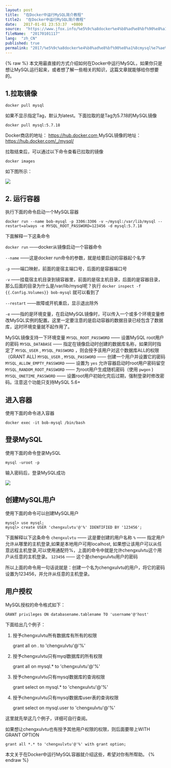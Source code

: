 ```yaml
---
layout: post
title:  "在Docker中运行MySQL简介教程"
title2:  "在Docker中运行MySQL简介教程"
date:   2017-01-01 23:53:37  +0800
source:  "https://www.jfox.info/%e5%9c%a8docker%e4%b8%ad%e8%bf%90%e8%a1%8cmysql%e7%ae%80%e4%bb%8b%e6%95%99%e7%a8%8b.html"
fileName:  "20170101117"
lang:  "zh_CN"
published: true
permalink: "2017/%e5%9c%a8docker%e4%b8%ad%e8%bf%90%e8%a1%8cmysql%e7%ae%80%e4%bb%8b%e6%95%99%e7%a8%8b.html"
---
```

{% raw %}
本文用最直接的方式介绍如何在Docker中运行MySQL，如果你只是想让MySQL运行起来，或者想了解一些相关的知识，这篇文章就能够给你想要的。 

##  1.拉取镜像 

    
    docker pull mysql
    

 如果不显示指定Tag，默认为latest。下面拉取的是Tag为5.7.18的MySQL镜像 

    
    docker pull mysql:5.7.18
    

 Docker商店的地址： [ https://hub.docker.com ](https://www.jfox.info/go.php?url=https://hub.docker.com)
MySQL镜像的地址： [ https://hub.docker.com/_/mysql/ ](https://www.jfox.info/go.php?url=https://hub.docker.com/_/mysql/)

 拉取结束后，可以通过以下命令查看已拉取的镜像 

    
    docker images
    

 如下图所示： 

![](a8cae02.png)

##  2. 运行容器 

 执行下面的命令启动一个MySQL容器 

    
    docker run --name bob-mysql -p 3306:3306 -v ~/mysql:/var/lib/mysql --restart=always -e MYSQL_ROOT_PASSWORD=123456 -d mysql:5.7.18
    

 下面解释一下这条命令 

` docker run ` ——docker从镜像启动一个容器命令 

` --name ` ——这是docker run命令的参数，就是给要启动的容器起个名字 

` -p ` ——端口映射，前面的是宿主端口号，后面的是容器端口号 

` -v ` ——挂载宿主机目录到镜容器里，前面的是宿主机目录，后面的是容器目录，那么后面的目录为什么是/var/lib/mysql呢？执行 ` docker inspect -f {{.Config.Volumes}} bob-mysql ` 就可以看到了 

` --restart ` ——故障或开机重启，显示退出除外 

` -e ` ——指的是环境变量，在启动MySQL镜像时，可以传入一个或多个环境变量修改MySQL实例的配置。这里一定要注意的是启动容器的数据目录已经包含了数据库，这时环境变量就不起作用了。 

 MySQL镜像支持一下环境变量 
` MYSQL_ROOT_PASSWORD ` —— 设置MySQL root用户的密码 
` MYSQL_DATABASE ` —— 指定在镜像启动时创建的数据库名称，如果同时指定了 ` MYSQL_USER ` , ` MYSQL_PASSWORD ` ，则会授予该用户对这个数据库ALL的权限（GRANT ALL) 
` MYSQL_USER ` , ` MYSQL_PASSWORD ` —— 创建一个用户并设置它的密码 
` MYSQL_ALLOW_EMPTY_PASSWORD ` —— 设置为 ` yes ` 允许容器启动时root用户密码留空 
` MYSQL_RANDOM_ROOT_PASSWORD ` —— 为root用户生成随机密码（使用 ` pwgen ` ) 
` MYSQL_ONETIME_PASSWORD ` —— 设置root用户初始化完后过期，强制登录时修改密码。注意这个功能只支持MySQL 5.6+ 

##  进入容器 

 使用下面的命令进入容器 

    
    docker exec -it bob-mysql /bin/bash
    

##  登录MySQL 

 使用下面的命令登录MySQL 

    
    mysql -uroot -p
    

 输入密码后，登录MySQL成功 

![](b1e9035.png)

##  创建MySQL用户 

 使用下面的命令可以创建MySQL用户 

    
    mysql> use mysql;
    mysql> create USER 'chengxulvtu'@'%' IDENTIFIED BY '123456';
    

 下面解释以下这条命令 
` chengxulvtu ` —— 这是要创建的用户名称 
` % ` —— 指定用户允许从哪里的主机登录,如果是本地用户可用localhost, 如果想让该用户可以从任意远程主机登录,可以使用通配符%，上面的命令中就是允许chengxulvtu这个用户从任意的主机登录。 
` 123456 ` —— 这个是chengxulvtu用户的密码 

 所以上面的命令用一句话说就是：创建一个名为chengxulvtu的用户，将它的密码设置为123456，并允许从任意的主机登录。 

##  用户授权 

 MySQL授权的命令格式如下： 

    
    GRANT privileges ON databasename.tablename TO 'username'@'host'
    

 下面给出几个例子： 

 1. 授予chengxulvtu所有数据库有所有的权限 

    
    grant all on *.* to 'chengxulvtu'@'%'
    

 2. 授予chengxulvtu只有myql数据库的所有权限 

    
    grant all on mysql.* to 'chengxulvtu'@'%'
    

 3. 授予chengxulvtu只有mysql数据库的查询权限 

    
    grant select on mysql.* to 'chengxulvtu'@'%'
    

 4. 授予chengxulvtu只有mysql数据库user表的查询权限 

    
    grant select on mysql.user to 'chengxulvtu'@'%'
    

 这里就先举这几个例子，详细可自行查阅。 

 如果想让chengxulvtu也有授予其他用户权限的权限，则后面要带上WITH GRANT OPTION 

    
    grant all *.* to 'chengxulvtu'@'%' with grant option;
    

 本文关于在Docker中运行MySQL容器就介绍这些，希望对你有所帮助。
{% endraw %}
